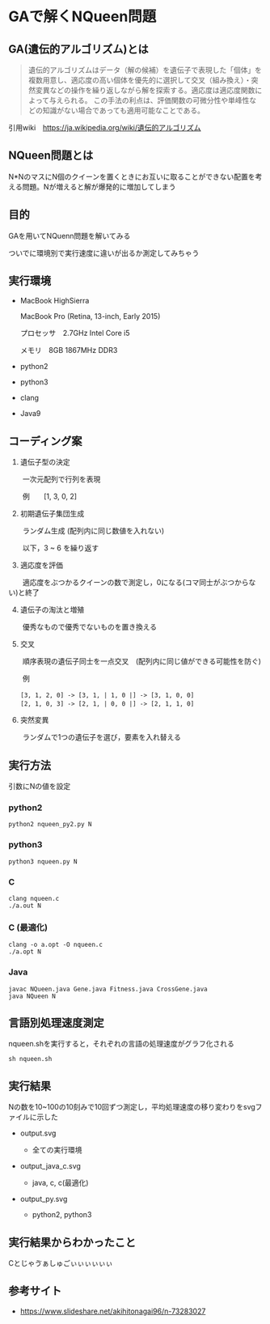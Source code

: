 # GAで解くNQueen問題

## GA(遺伝的アルゴリズム)とは
>遺伝的アルゴリズムはデータ（解の候補）を遺伝子で表現した「個体」を複数用意し、適応度の高い個体を優先的に選択して交叉（組み換え）・突然変異などの操作を繰り返しながら解を探索する。適応度は適応度関数によって与えられる。
この手法の利点は、評価関数の可微分性や単峰性などの知識がない場合であっても適用可能なことである。

引用wiki　https://ja.wikipedia.org/wiki/遺伝的アルゴリズム

## NQueen問題とは

N*NのマスにN個のクイーンを置くときにお互いに取ることができない配置を考える問題。Nが増えると解が爆発的に増加してしまう

## 目的

GAを用いてNQuenn問題を解いてみる

ついでに環境別で実行速度に違いが出るか測定してみちゃう


## 実行環境

- MacBook HighSierra

  MacBook Pro (Retina, 13-inch, Early 2015)

  プロセッサ　2.7GHz Intel Core i5
  
  メモリ　8GB 1867MHz DDR3

- python2
- python3
- clang
- Java9


## コーディング案

1. 遺伝子型の決定

　　一次元配列で行列を表現

　　例　　[1, 3, 0, 2]

2. 初期遺伝子集団生成

　　ランダム生成 (配列内に同じ数値を入れない)

　　以下，3 ~ 6 を繰り返す

3. 適応度を評価

　　適応度をぶつかるクイーンの数で測定し，0になる(コマ同士がぶつからない)と終了

4. 遺伝子の淘汰と増殖

　　優秀なもので優秀でないものを置き換える

5. 交叉

　　順序表現の遺伝子同士を一点交叉　(配列内に同じ値ができる可能性を防ぐ)

　　例
  
```
　　[3, 1, 2, 0] -> [3, 1, | 1, 0 |] -> [3, 1, 0, 0]
　　[2, 1, 0, 3] -> [2, 1, | 0, 0 |] -> [2, 1, 1, 0]
```

6. 突然変異

　　ランダムで1つの遺伝子を選び，要素を入れ替える

## 実行方法

引数にNの値を設定

### python2

```
python2 nqueen_py2.py N
```

### python3

```
python3 nqueen.py N
```

### C

```
clang nqueen.c
./a.out N
```

### C (最適化)

```
clang -o a.opt -O nqueen.c
./a.opt N
```

### Java

```
javac NQueen.java Gene.java Fitness.java CrossGene.java
java NQueen N
```

## 言語別処理速度測定

nqueen.shを実行すると，それぞれの言語の処理速度がグラフ化される

```
sh nqueen.sh
```


##  実行結果

Nの数を10~100の10刻みで10回ずつ測定し，平均処理速度の移り変わりをsvgファイルに示した

- output.svg
  - 全ての実行環境
  
- output_java_c.svg
  - java, c, c(最適化)
  
- output_py.svg
  - python2, python3

## 実行結果からわかったこと

Cとじゃゔぁしゅごぃぃぃぃぃぃ

## 参考サイト
- https://www.slideshare.net/akihitonagai96/n-73283027




















